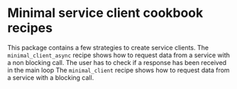 # Minimal service client cookbook recipes

This package contains a few strategies to create service clients.
The `minimal_client_async` recipe shows how to request data from a service with a non blocking call. The user has to check if a response has been received in the main loop
The `minimal_client` recipe shows how to request data from a service with a blocking call.

